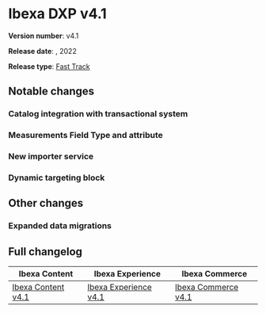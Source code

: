 # Ibexa DXP v4.1

**Version number**: v4.1

**Release date**: , 2022

**Release type**: [Fast Track](../community_resources/release_process.md#release-process)

## Notable changes

### Catalog integration with transactional system


### Measurements Field Type and attribute


### New importer service


### Dynamic targeting block


## Other changes


### Expanded data migrations


## Full changelog

| Ibexa Content  | Ibexa Experience  | Ibexa Commerce |
|--------------|------------|------------|
| [Ibexa Content v4.1](https://github.com/ibexa/content/releases/tag/v4.1.0) | [Ibexa Experience v4.1](https://github.com/ibexa/experience/releases/tag/v4.1.0) | [Ibexa Commerce v4.1](https://github.com/ibexa/commerce/releases/tag/v4.1.0)
